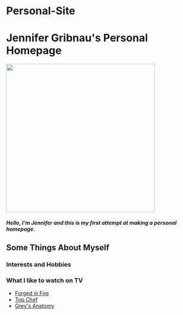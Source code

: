 # Personal-Site
<html> 
  <head> <h1>  
    Jennifer Gribnau's Personal Homepage 
    </h1>  </head>     
  <img src="https://scontent-iad3-1.xx.fbcdn.net/v/t1.0-9/11102866_10153233350560948_1401169121153207298_n.jpg?_nc_cat=100&_nc_ht=scontent-iad3-1.xx&oh=fa02d0a1776bf8cde22ac9803745b2c2&oe=5CF729EB" height="400" width="400">
  </img>
  <h5>  <p> Hello, I'm Jennifer and this is my first attempt at making a personal homepage. 
  </h5>
<body>
  <h2>
    Some Things About Myself  </h2>
  
  <h3> Interests and Hobbies  </h3>

<h3> What I like to watch on TV </h3>
<ul>
  <li>  <a href="https://www.youtube.com/watch?v=PB-IdRkquxs" target="_blank">Forged in Fire</a></li>
  <li>  <a href="http://www.bravotv.com/top-chef" target="_blank">Top Chef</a></li>
  <li> <a href="https://abc.go.com/shows/greys-anatomy" target="_blank">Grey's Anatomy</a></li>
